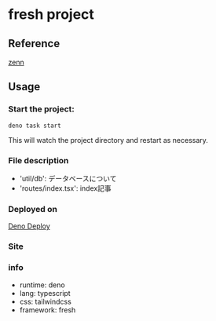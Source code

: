 # fresh project

## Reference

[zenn](https://zenn.dev/azukiazusa/articles/fresh-tutorial)

## Usage

### Start the project:
```
deno task start
```

This will watch the project directory and restart as necessary.


### File description

- 'util/db': データベースについて
- 'routes/index.tsx': index記事

### Deployed on

[Deno Deploy](https://deno.com/deploy)

### Site


### info

- runtime: deno
- lang: typescript
- css: tailwindcss
- framework: fresh
